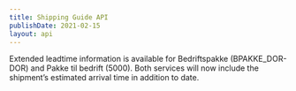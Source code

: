 ```yaml
---
title: Shipping Guide API
publishDate: 2021-02-15
layout: api
---
```


Extended leadtime information is available for Bedriftspakke (BPAKKE_DOR-DOR)
and Pakke til bedrift (5000). Both services will now include the shipment’s
estimated arrival time in addition to date.
